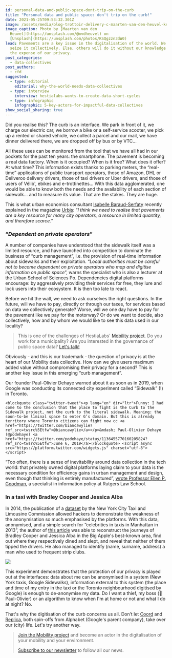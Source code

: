 ```yaml
---
id: personal-data-and-public-space-dont-trip-on-the-curb
title: "Personal data and public space: don't trip on the curb!"
date: 2021-05-25T09:53:32.301Z
image: /assets/media/blog-trottoir-delivery-c-maarten-van-den-heuvel-ksqgzzn3dw0-unsplash-c.jpeg
image_caption: Photo by [Maarten van den
  Heuvel](https://unsplash.com/@mvdheuvel) on
  [Unsplash](https://unsplash.com/photos/KSQgzzn3dW0)
lead: Pavements are a key issue in the digitalisation of the world. We need to
  seize it collectively. Else, others will do it without our knowledge and at
  the expense of our privacy.
post_categories:
  - data-collectives
post_authors:
  - cfd
suggested:
  - type: editorial
    editorial: why-the-world-needs-data-collectives
  - type: interview
    interview: hestialabs-wants-to-create-data-short-cycles
  - type: infographic
    infographic: 5-key-actors-for-impactful-data-collectives
show_social_sharing: true
---
```

Did you realise this? The curb is an interface. We park in front of it, we charge our electric car, we borrow a bike or a self-service scooter, we pick up a rented or shared vehicle, we collect a parcel and our mail, we have dinner delivered there, we are dropped off by bus or by VTC...

All these uses can be monitored from the tool that we have all had in our pockets for the past ten years: the smartphone. The pavement is becoming a real data factory. When is it occupied? When is it free? What does it offer? At what time? This information exists thanks to parking meters, the “real-time” applications of public transport operators, those of Amazon, DHL or Deliveroo delivery drivers, those of taxi drivers or Uber drivers, and those of users of Vélib', ebikes and e-trottinettes... With this data agglomerated, one would be able to know both the needs and the availability of each section of sidewalk… and to measure its value. That are the stakes. They are huge.

This is what urban economics consultant [Isabelle Baraud-Serfaty](https://twitter.com/ibi_city) recently explained in the magazine [Urbis](https://www.urbislemag.fr/pour-lire-l-avenir-des-villes-regardez-le-trottoir--billet-608-urbis-le-mag.html): “*I think we need to realise that pavements are a key resource for many city operators, a resource in limited quantity, and therefore scarce.*”

### “*Dependent on private operators*”

A number of companies have understood that the sidewalk itself was a limited resource, and have launched into competition to dominate the business of “curb management”, i.e. the provision of real-time information about sidewalks and their exploitation. “*Local authorities must be careful not to become dependent on private operators who map and digitise information on public space*”, warns the specialist who is also a lecturer at the Urban School of Sciences Po. Dependencies digital platforms encourage: by aggressively providing their services for free, they lure and lock users into their ecosystem. It is then too late to react.

Before we hit the wall, we need to ask ourselves the right questions. In the future, will we have to pay, directly or through our taxes, for services based on data we collectively generate? Worse, will we one day have to pay for the pavement like we pay for the motorway? Or do we want to decide, also collectively, how and by whom we would like to see this data used in our locality?

> This is one of the challenges of HestiaLabs' [Mobility project](/en/projects#mobility). Do you work for a municipality? Are you interested in the governance of public space data? [Let's talk!](en/contact/projects)

Obviously - and this is our trademark - the question of privacy is at the heart of our Mobility data collective. How can we give users maximum added value without compromising their privacy for a second? This is another key issue in this emerging “curb management”. 

Our founder Paul-Olivier Dehaye warned about it as soon as in 2019, when Google was conducting its connected city experiment called “Sidewalk” (!) in Toronto.

```
<blockquote class="twitter-tweet"><p lang="en" dir="ltr">Funny: I had come to the conclusion that the place to fight is the Curb to the Sidewalk project, not the curb to the literal sidewalk. Meaning: the soon-to-be liminal space to enter G’s domain. But this is already territory where Toronto citizens can fight now cc <a href="https://twitter.com/biancawylie?ref_src=twsrc%5Etfw">@biancawylie</a></p>&mdash; Paul-Olivier Dehaye (@podehaye) <a href="https://twitter.com/podehaye/status/1136455770160205824?ref_src=twsrc%5Etfw">June 6, 2019</a></blockquote> <script async src="https://platform.twitter.com/widgets.js" charset="utf-8"></script>
```

“Too often, there is a sense of inevitability around data collection in the tech world: that privately owned digital platforms laying claim to your data is the necessary condition for efficiency gains in urban management and design, even though that thinking is entirely manufactured”, [wrote Professor Ellen P. Goodman](https://www.theglobeandmail.com/opinion/article-curb-its-enthusiasm-why-sidewalk-labs-fast-moving-plans-for-toronto/), a specialist in information policy at Rutgers Law School.

### In a taxi with Bradley Cooper and Jessica Alba

In 2014, the publication of a [dataset](http://www.andresmh.com/nyctaxitrips/) by the New York City Taxi and Limousine Commission allowed hackers to demonstrate the weakness of the anonymisation so much emphasised by the platforms. With this data, anonymised, and a simple search for “celebrities in taxis in Manhattan in 2013”, the author of [this article](https://agkn.wordpress.com/2014/09/15/riding-with-the-stars-passenger-privacy-in-the-nyc-taxicab-dataset/) was able to reconstruct the journeys of Bradley Cooper and Jessica Alba in the Big Apple's best-known area, find out where they respectively dined and slept, and reveal that neither of them tipped the drivers. He also managed to identify (name, surname, address) a man who used to frequent strip clubs.

![](https://agkn.files.wordpress.com/2014/10/cooperraw-image1.png)

This experiment demonstrates that the protection of our privacy is played out at the interfaces: data about me can be anonymised in a system (New York taxis, Google Sidewalks), information external to this system (the place and time of my entry in the taxi or the Toronto neighbourhood digitised by Google) is enough to de-anonymise my data. Do I want a thief, my boss (👋 Paul-Olivier) or an algorithm to know when I'm at home or not and what I do at night? No.

That's why the digitisation of the curb concerns us all. Don’t let [Coord](https://www.coord.com/) and [Replica](https://replicahq.com/), both spin-offs from Alphabet (Google's parent company), take over our (city) life. Let's try another way.

> [Join the Mobility project](/en/projects#mobility) and become an actor in the digitalisation of your mobility and your environment.
>
> [Subscribe to our newsletter](/en/#newsletter) to follow all our news.